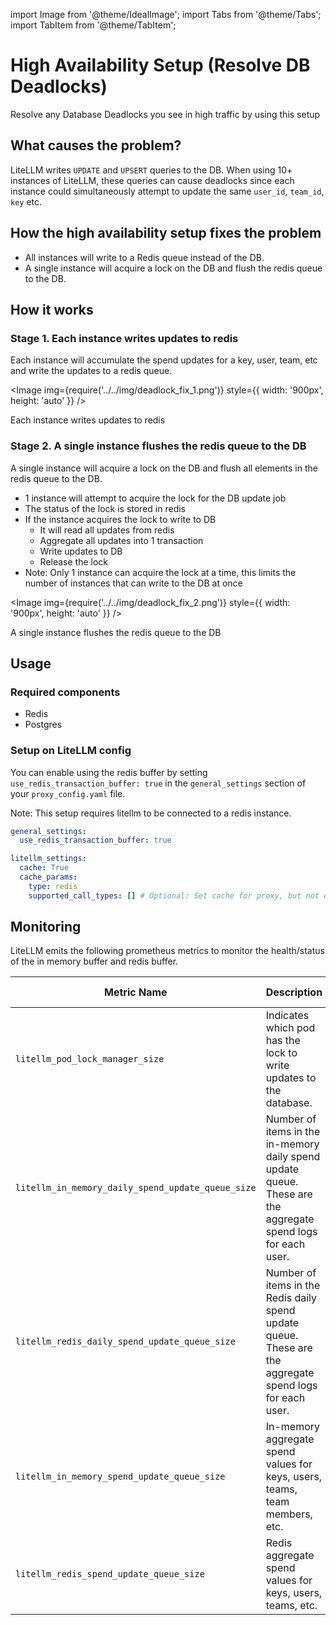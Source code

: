 import Image from '@theme/IdealImage';
import Tabs from '@theme/Tabs';
import TabItem from '@theme/TabItem';

# High Availability Setup (Resolve DB Deadlocks)

Resolve any Database Deadlocks you see in high traffic by using this setup

## What causes the problem?

LiteLLM writes `UPDATE` and `UPSERT` queries to the DB. When using 10+ instances of LiteLLM, these queries can cause deadlocks since each instance could simultaneously attempt to update the same `user_id`, `team_id`, `key` etc. 

## How the high availability setup fixes the problem
- All instances will write to a Redis queue instead of the DB. 
- A single instance will acquire a lock on the DB and flush the redis queue to the DB. 


## How it works 

### Stage 1. Each instance writes updates to redis

Each instance will accumulate the spend updates for a key, user, team, etc and write the updates to a redis queue. 

<Image img={require('../../img/deadlock_fix_1.png')}  style={{ width: '900px', height: 'auto' }} />
<p style={{textAlign: 'left', color: '#666'}}>
Each instance writes updates to redis
</p>


### Stage 2. A single instance flushes the redis queue to the DB

A single instance will acquire a lock on the DB and flush all elements in the redis queue to the DB. 

- 1 instance will attempt to acquire the lock for the DB update job 
- The status of the lock is stored in redis
- If the instance acquires the lock to write to DB
    - It will read all updates from redis
    - Aggregate all updates into 1 transaction
    - Write updates to DB
    - Release the lock
- Note: Only 1 instance can acquire the lock at a time, this limits the number of instances that can write to the DB at once


<Image img={require('../../img/deadlock_fix_2.png')}  style={{ width: '900px', height: 'auto' }} />
<p style={{textAlign: 'left', color: '#666'}}>
A single instance flushes the redis queue to the DB
</p>


## Usage

### Required components

- Redis
- Postgres

### Setup on LiteLLM config

You can enable using the redis buffer by setting `use_redis_transaction_buffer: true` in the `general_settings` section of your `proxy_config.yaml` file. 

Note: This setup requires litellm to be connected to a redis instance. 

```yaml showLineNumbers title="litellm proxy_config.yaml"
general_settings:
  use_redis_transaction_buffer: true

litellm_settings:
  cache: True
  cache_params:
    type: redis
    supported_call_types: [] # Optional: Set cache for proxy, but not on the actual llm api call
```

## Monitoring

LiteLLM emits the following prometheus metrics to monitor the health/status of the in memory buffer and redis buffer. 


| Metric Name                                         | Description                                                                 | Storage Type |
|-----------------------------------------------------|-----------------------------------------------------------------------------|--------------|
| `litellm_pod_lock_manager_size`                     | Indicates which pod has the lock to write updates to the database.         | Redis    |
| `litellm_in_memory_daily_spend_update_queue_size`   | Number of items in the in-memory daily spend update queue. These are the aggregate spend logs for each user.                 | In-Memory    |
| `litellm_redis_daily_spend_update_queue_size`       | Number of items in the Redis daily spend update queue.  These are the aggregate spend logs for each user.                    | Redis        |
| `litellm_in_memory_spend_update_queue_size`         | In-memory aggregate spend values for keys, users, teams, team members, etc.| In-Memory    |
| `litellm_redis_spend_update_queue_size`             | Redis aggregate spend values for keys, users, teams, etc.                  | Redis        |

